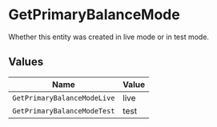 # GetPrimaryBalanceMode

Whether this entity was created in live mode or in test mode.


## Values

| Name                        | Value                       |
| --------------------------- | --------------------------- |
| `GetPrimaryBalanceModeLive` | live                        |
| `GetPrimaryBalanceModeTest` | test                        |